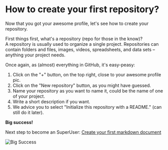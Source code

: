 # How to create your first repository?

Now that you got your awesome profile, let's see how to create your repository.  

First things first, what's a repository (repo for those in the know)?  
A repository is usually used to organize a single project. Repositories can contain folders and files, 
images, videos, spreadsheets, and data sets – anything your project needs.  

Once again, as (almost) everything in GitHub, it's easy-peasy:

1. Click on the "+" button, on the top right, close to your awesome profile pic.  
2. Click on the "New repository" button, as you might have guessed.  
3. Name your repository as you want to name it, could be the name of one of your project.    
4. Write a short description if you want.  
5. We advice you to select "Initialize this repository with a README." (can still do it later).  

**Big success!**

Next step to become an SuperUser: [Create your first markdown document]()

![Big Success](https://www.mememaker.net/static/images/memes/4514398.jpg)
